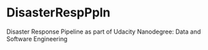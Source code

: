 # DisasterRespPpln
Disaster Response Pipeline as part of Udacity Nanodegree: Data and Software Engineering
